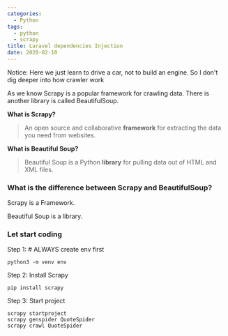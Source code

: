 ```yaml
---
categories:
  - Python
tags:
  - python
  - scrapy
title: Laravel dependencies Injection
date: 2020-02-10
---
```


Notice:
Here we just learn to drive a car, not to build an engine. So I don't dig deeper into how crawler work

As we know Scrapy is a popular framework for crawling data.
There is another library is called BeautifulSoup.

**What is Scrapy?**
> An open source and collaborative **framework** for extracting the data you need from websites.

**What is Beautiful Soup?**
> Beautiful Soup is a Python **library** for pulling data out of HTML and XML files.

### What is the difference between Scrapy and BeautifulSoup?

Scrapy is a Framework.

Beautiful Soup is a library.

### Let start coding

Step 1: # ALWAYS create env first

```
python3 -m venv env
```

Step 2: Install Scrapy

```
pip install scrapy
```

Step 3: Start project

```
scrapy startproject
scrapy genspider QuoteSpider
scrapy crawl QuoteSpider
```
